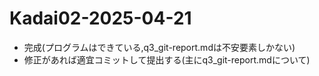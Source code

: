 # Kadai02-2025-04-21
* 完成(プログラムはできている,q3_git-report.mdは不安要素しかない)
* 修正があれば適宜コミットして提出する(主にq3_git-report.mdについて)

